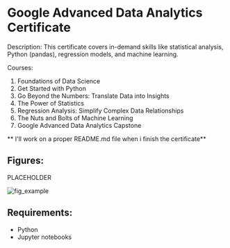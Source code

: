 Google Advanced Data Analytics Certificate
====

Description: This certificate covers in-demand skills like statistical analysis, Python (pandas), regression models, and machine learning.

Courses:

1. Foundations of Data Science
2. Get Started with Python
3. Go Beyond the Numbers: Translate Data into Insights
4. The Power of Statistics
5. Regression Analysis: Simplify Complex Data Relationships
6. The Nuts and Bolts of Machine Learning
7. Google Advanced Data Analytics Capstone

** I'll work on a proper README.md file when i finish the certificate**

## Figures:

PLACEHOLDER

![fig_example](https://github.com/ianpaga/N_body_problem/assets/57350668/4ccb576a-a9d4-4fd3-b9c8-1718fa915b3e)

## Requirements:

- Python
- Jupyter notebooks 
